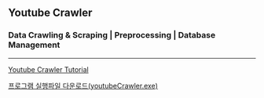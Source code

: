 ## Youtube Crawler
### Data Crawling & Scraping | Preprocessing | Database Management
---

[Youtube Crawler Tutorial](https://olivine-wasabi-3fc.notion.site/Youtube-Crawler-c9a15314b3ba49e39e43c81ebfa12054)
  
[프로그램 실행파일 다운로드(youtubeCrawler.exe)](https://drive.google.com/file/d/1CjXu-YVUgEKAHNndj_zAvejRRuCLZusF/view?usp=sharing)